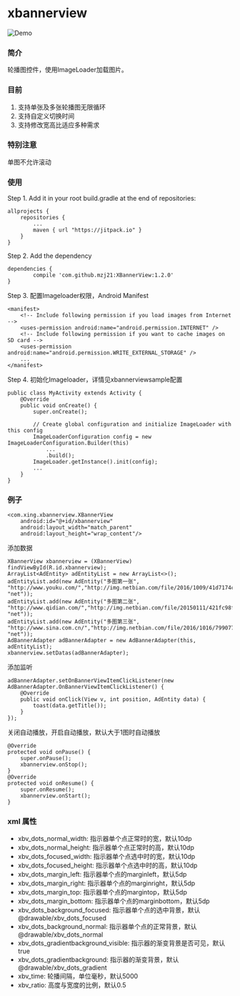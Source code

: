 # xbannerview
![Demo](https://github.com/mzj21/xbannerview/blob/master/screenshots/xbannerview.gif?raw=true)

### 简介
轮播图控件，使用ImageLoader加载图片。

### 目前
1. 支持单张及多张轮播图无限循环
2. 支持自定义切换时间
3. 支持修改宽高比适应多种需求

### 特别注意
单图不允许滚动

### 使用
Step 1. Add it in your root build.gradle at the end of repositories:
```
allprojects {
	repositories {
		...
		maven { url "https://jitpack.io" }
	}
}
```

Step 2. Add the dependency
```
dependencies {
	    compile 'com.github.mzj21:XBannerView:1.2.0'
}
```

Step 3. 配置Imageloader权限，Android Manifest
```
<manifest>
    <!-- Include following permission if you load images from Internet -->
    <uses-permission android:name="android.permission.INTERNET" />
    <!-- Include following permission if you want to cache images on SD card -->
    <uses-permission android:name="android.permission.WRITE_EXTERNAL_STORAGE" />
    ...
</manifest>
```
Step 4. 初始化Imageloader，详情见xbannerviewsample配置
```
public class MyActivity extends Activity {
    @Override
    public void onCreate() {
        super.onCreate();

        // Create global configuration and initialize ImageLoader with this config
        ImageLoaderConfiguration config = new ImageLoaderConfiguration.Builder(this)
            ...
            .build();
        ImageLoader.getInstance().init(config);
        ...
    }
}
```

### 例子
```
<com.xing.xbannerview.XBannerView
    android:id="@+id/xbannerview"
    android:layout_width="match_parent"
    android:layout_height="wrap_content"/>
```
添加数据
```
XBannerView xbannerview = (XBannerView) findViewById(R.id.xbannerview);
ArrayList<AdEntity> adEntityList = new ArrayList<>();
adEntityList.add(new AdEntity("多图第一张", "http://www.youku.com/","http://img.netbian.com/file/2016/1009/41d7174cd21d70fa382df1e6ea76987e.jpg", "net"));
adEntityList.add(new AdEntity("多图第二张", "http://www.qidian.com/","http://img.netbian.com/file/20150111/421fc98f8f7fc490cd5f0a64f165c734.jpg", "net"));
adEntityList.add(new AdEntity("多图第三张", "http://www.sina.com.cn/","http://img.netbian.com/file/2016/1016/79907729a7d8d684245082f7b309c3b9.jpg", "net"));
AdBannerAdapter adBannerAdapter = new AdBannerAdapter(this, adEntityList);
xbannerview.setDatas(adBannerAdapter);
```
添加监听
```
adBannerAdapter.setOnBannerViewItemClickListener(new AdBannerAdapter.OnBannerViewItemClickListener() {
    @Override
    public void onClick(View v, int position, AdEntity data) {
        toast(data.getTitle());
    }
});
```
关闭自动播放，开启自动播放，默认大于1图时自动播放
```
@Override
protected void onPause() {
    super.onPause();
    xbannerview.onStop();
}
@Override
protected void onResume() {
    super.onResume();
    xbannerview.onStart();
}
```

### xml 属性
- xbv_dots_normal_width: 				指示器单个点正常时的宽，默认10dp
- xbv_dots_normal_height: 				指示器单个点正常时的高，默认10dp
- xbv_dots_focused_width: 				指示器单个点选中时的宽，默认10dp
- xbv_dots_focused_height: 				指示器单个点选中时的高，默认10dp
- xbv_dots_margin_left:  				指示器单个点的marginleft，默认5dp
- xbv_dots_margin_right: 				指示器单个点的marginright，默认5dp
- xbv_dots_margin_top: 					指示器单个点的margintop，默认5dp
- xbv_dots_margin_bottom: 				指示器单个点的marginbottom，默认5dp
- xbv_dots_background_focused:  		指示器单个点的选中背景，默认@drawable/xbv_dots_focused
- xbv_dots_background_normal:   		指示器单个点的正常背景，默认@drawable/xbv_dots_normal
- xbv_dots_gradientbackground_visible:  指示器的渐变背景是否可见，默认true
- xbv_dots_gradientbackground:   		指示器的渐变背景，默认@drawable/xbv_dots_gradient
- xbv_time: 							轮播间隔，单位毫秒，默认5000
- xbv_ratio: 							高度与宽度的比例，默认0.5
